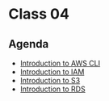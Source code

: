 # Class 04

## Agenda

- [Introduction to AWS CLI](/classes/04class/aws_iam_storage/README.md#aws-command-line-interface-cli)
- [Introduction to IAM](/classes/04class/aws_iam_storage/README.md#aws-identity-and-access-management-iam)
- [Introduction to S3](/classes/04class/aws_iam_storage/README.md#aws-simple-storage-service-s3)
- [Introduction to RDS](/classes/04class/aws_iam_storage/README.md#aws-relational-database-service-rds)
